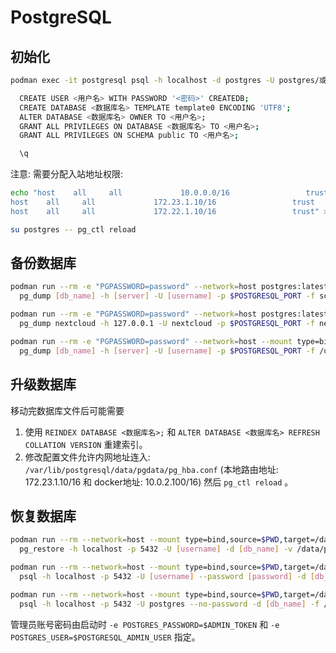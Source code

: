 # PostgreSQL

## 初始化

```bash
podman exec -it postgresql psql -h localhost -d postgres -U postgres/或其他默认用户

  CREATE USER <用户名> WITH PASSWORD '<密码>' CREATEDB;
  CREATE DATABASE <数据库名> TEMPLATE template0 ENCODING 'UTF8';
  ALTER DATABASE <数据库名> OWNER TO <用户名>;
  GRANT ALL PRIVILEGES ON DATABASE <数据库名> TO <用户名>;
  GRANT ALL PRIVILEGES ON SCHEMA public TO <用户名>;

  \q
```

注意: 需要分配入站地址权限:

```bash
echo "host    all     all             10.0.0.0/16                 trust
host    all     all             172.23.1.10/16                 trust
host    all     all             172.22.1.10/16                 trust" >> /var/lib/postgresql/data/pgdata/pg_hba.conf

su postgres -- pg_ctl reload
```

## 备份数据库

```bash
podman run --rm -e "PGPASSWORD=password" --network=host postgres:latest
  pg_dump [db_name] -h [server] -U [username] -p $POSTGRESQL_PORT -f sqlbkp_`date +"%Y%m%d"`.bak

podman run --rm -e "PGPASSWORD=password" --network=host postgres:latest
  pg_dump nextcloud -h 127.0.0.1 -U nextcloud -p $POSTGRESQL_PORT -f nextcloud-sqlbkp_`date +"%Y%m%d"`.bak

podman run --rm -e "PGPASSWORD=password" --network=host --mount type=bind,source=$PWD,target=/data/postgres_backup postgres:latest
  pg_dump [db_name] -h [server] -U [username] -p $POSTGRESQL_PORT -f /data/postgres_backup/sqlbkp_`date +"%Y%m%d"`.bak
```

## 升级数据库

移动完数据库文件后可能需要

1. 使用 `REINDEX DATABASE <数据库名>;` 和 `ALTER DATABASE <数据库名> REFRESH COLLATION VERSION` 重建索引。
2. 修改配置文件允许内网地址连入: `/var/lib/postgresql/data/pgdata/pg_hba.conf` (本地路由地址: 172.23.1.10/16 和 docker地址: 10.0.2.100/16) 然后 `pg_ctl reload` 。

## 恢复数据库

```bash
podman run --rm --network=host --mount type=bind,source=$PWD,target=/data/postgres_backup postgres:latest \
  pg_restore -h localhost -p 5432 -U [username] -d [db_name] -v /data/postgres_backup/sqlbkp_*.bak

podman run --rm --network=host --mount type=bind,source=$PWD,target=/data/postgres_backup postgres:latest \
  psql -h localhost -p 5432 -U [username] --password [password] -d [db_name] -f /data/postgres_backup/sqlbkp_*.bak

podman run --rm --network=host --mount type=bind,source=$PWD,target=/data/postgres_backup postgres:latest \
  psql -h localhost -p 5432 -U postgres --no-password -d [db_name] -f /data/postgres_backup/sqlbkp_*.bak
```

管理员账号密码由启动时 `-e POSTGRES_PASSWORD=$ADMIN_TOKEN` 和 `-e POSTGRES_USER=$POSTGRESQL_ADMIN_USER` 指定。


